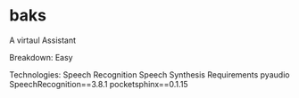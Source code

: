 # baks
A virtaul Assistant


Breakdown:
Easy


Technologies:
Speech Recognition
Speech Synthesis
 Requirements
 pyaudio 
SpeechRecognition==3.8.1
pocketsphinx==0.1.15
